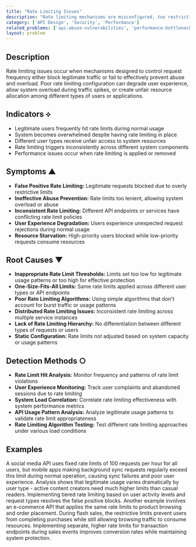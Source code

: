 ```yaml
---
title: "Rate Limiting Issues"
description: "Rate limiting mechanisms are misconfigured, too restrictive, or ineffective, causing legitimate requests to be blocked or failing to prevent abuse."
category: ['API Design', 'Security', 'Performance']
related_problems: ['api-abuse-vulnerabilities', 'performance-bottlenecks', 'service-availability-issues']
layout: problem
---
```


## Description

Rate limiting issues occur when mechanisms designed to control request frequency either block legitimate traffic or fail to effectively prevent abuse and overload. Poor rate limiting configuration can degrade user experience, allow system overload during traffic spikes, or create unfair resource allocation among different types of users or applications.

## Indicators ⟡

- Legitimate users frequently hit rate limits during normal usage
- System becomes overwhelmed despite having rate limiting in place
- Different user types receive unfair access to system resources
- Rate limiting triggers inconsistently across different system components
- Performance issues occur when rate limiting is applied or removed

## Symptoms ▲

- **False Positive Rate Limiting:** Legitimate requests blocked due to overly restrictive limits
- **Ineffective Abuse Prevention:** Rate limits too lenient, allowing system overload or abuse
- **Inconsistent Rate Limiting:** Different API endpoints or services have conflicting rate limit policies
- **User Experience Degradation:** Users experience unexpected request rejections during normal usage
- **Resource Starvation:** High-priority users blocked while low-priority requests consume resources

## Root Causes ▼

- **Inappropriate Rate Limit Thresholds:** Limits set too low for legitimate usage patterns or too high for effective protection
- **One-Size-Fits-All Limits:** Same rate limits applied across different user types or API endpoints
- **Poor Rate Limiting Algorithms:** Using simple algorithms that don't account for burst traffic or usage patterns
- **Distributed Rate Limiting Issues:** Inconsistent rate limiting across multiple service instances
- **Lack of Rate Limiting Hierarchy:** No differentiation between different types of requests or users
- **Static Configuration:** Rate limits not adjusted based on system capacity or usage patterns

## Detection Methods ○

- **Rate Limit Hit Analysis:** Monitor frequency and patterns of rate limit violations
- **User Experience Monitoring:** Track user complaints and abandoned sessions due to rate limiting
- **System Load Correlation:** Correlate rate limiting effectiveness with system performance metrics
- **API Usage Pattern Analysis:** Analyze legitimate usage patterns to validate rate limit appropriateness
- **Rate Limiting Algorithm Testing:** Test different rate limiting approaches under various load conditions

## Examples

A social media API uses fixed rate limits of 100 requests per hour for all users, but mobile apps making background sync requests regularly exceed this limit during normal operation, causing sync failures and poor user experience. Analysis shows that legitimate usage varies dramatically by user type - active content creators need much higher limits than casual readers. Implementing tiered rate limiting based on user activity levels and request types resolves the false positive blocks. Another example involves an e-commerce API that applies the same rate limits to product browsing and order placement. During flash sales, the restrictive limits prevent users from completing purchases while still allowing browsing traffic to consume resources. Implementing separate, higher rate limits for transaction endpoints during sales events improves conversion rates while maintaining system protection.